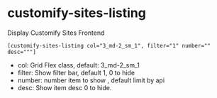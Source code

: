 # customify-sites-listing
Display Customify Sites Frontend

`[customify-sites-listing col="3_md-2_sm_1", filter="1" number="" desc="""]`

* col: Grid Flex class, default: 3_md-2_sm_1
* filter: Show filter bar, default 1, 0 to hide
* number: number item to show , default limit by api
* desc: Show item desc 0 to hide.

